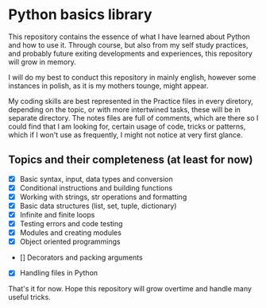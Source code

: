 # Python basics library
This repository contains the essence of what I have learned about Python and how to use it. Through course, but also from my self study practices, and probably future exiting developments and experiences, this repository will grow in memory.

I will do my best to conduct this repository in mainly english, however some instances in polish, as it is my mothers tounge, might appear.

My coding skills are best represented in the Practice files in every diretory, depending on the topic, or with more intertwined tasks, these will be in separate directory.
The notes files are full of comments, which are there so I could find that I am looking for, certain usage of code, tricks or patterns, which if I won't use as frequently, I might not notice at very first glance.

## Topics and their completeness (at least for now)

- [x] Basic syntax, input, data types and conversion 
- [x] Conditional instructions and building functions
- [x] Working with strings, str operations and formatting
- [x] Basic data structures (list, set, tuple, dictionary)
- [x] Infinite and finite loops
- [x] Testing errors and code testing
- [x] Modules and creating modules
- [x] Object oriented programmings
- [] Decorators and packing arguments
- [x] Handling files in Python

That's it for now. Hope this repository will grow overtime and handle many useful tricks. 